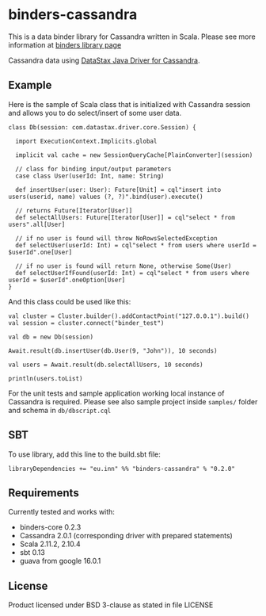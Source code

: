 # binders-cassandra

This is a data binder library for Cassandra written in Scala. Please see more information at [binders library page](https://github.com/InnovaCo/binders)

Cassandra data using [DataStax Java Driver for Cassandra](https://github.com/datastax/java-driver).

## Example

Here is the sample of Scala class that is initialized with Cassandra session and allows you to do select/insert of some user data.

    class Db(session: com.datastax.driver.core.Session) {

      import ExecutionContext.Implicits.global

      implicit val cache = new SessionQueryCache[PlainConverter](session)

      // class for binding input/output parameters
      case class User(userId: Int, name: String)

      def insertUser(user: User): Future[Unit] = cql"insert into users(userid, name) values (?, ?)".bind(user).execute()

      // returns Future[Iterator[User]]
      def selectAllUsers: Future[Iterator[User]] = cql"select * from users".all[User]

      // if no user is found will throw NoRowsSelectedException
      def selectUser(userId: Int) = cql"select * from users where userId = $userId".one[User]

      // if no user is found will return None, otherwise Some(User)
      def selectUserIfFound(userId: Int) = cql"select * from users where userId = $userId".oneOption[User]
    }

And this class could be used like this:

    val cluster = Cluster.builder().addContactPoint("127.0.0.1").build()
    val session = cluster.connect("binder_test")

    val db = new Db(session)

    Await.result(db.insertUser(db.User(9, "John")), 10 seconds)

    val users = Await.result(db.selectAllUsers, 10 seconds)

    println(users.toList)

For the unit tests and sample application working local instance of Cassandra is required. Please see also sample project inside `samples/` folder and schema in `db/dbscript.cql`

## SBT

To use library, add this line to the build.sbt file:

    libraryDependencies += "eu.inn" %% "binders-cassandra" % "0.2.0"

## Requirements

Currently tested and works with:

* binders-core 0.2.3
* Cassandra 2.0.1 (corresponding driver with prepared statements)
* Scala 2.11.2, 2.10.4
* sbt 0.13
* guava from google 16.0.1

## License

Product licensed under BSD 3-clause as stated in file LICENSE

